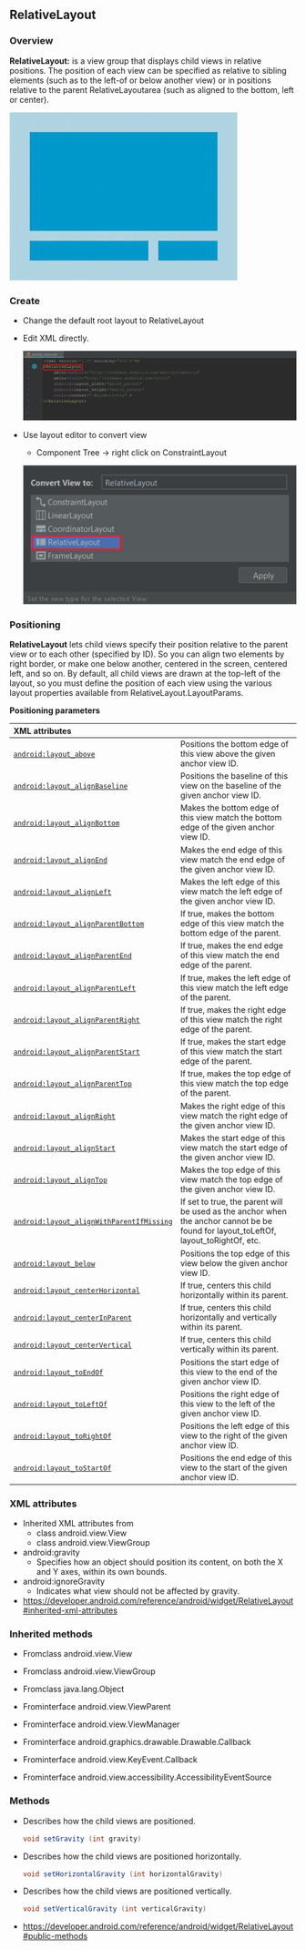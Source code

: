 ##  RelativeLayout



### Overview

**RelativeLayout:** is a view group that displays child views in relative positions. The position of each view can be specified as relative to sibling elements (such as to the left-of or below another view) or in positions relative to the parent RelativeLayoutarea (such as aligned to the bottom, left or center).

![](https://raw.githubusercontent.com/fwangyt/Android-App-Dev-1/master/9/RelativeLayout/img_01.png)

### Create

-   Change the default root layout to RelativeLayout

-   Edit XML directly.

    ![](https://raw.githubusercontent.com/fwangyt/Android-App-Dev-1/master/9/RelativeLayout/img_02.png)

-   Use layout editor to convert view
    
    -   Component Tree -> right click on ConstraintLayout
    
    ![](https://raw.githubusercontent.com/fwangyt/Android-App-Dev-1/master/9/RelativeLayout/img_03.png)

### Positioning

**RelativeLayout** lets child views specify their position relative to the parent view or to each other (specified by ID). So you can align two elements by right border, or make one below another, centered in the screen, centered left, and so on. By default, all child views are drawn at the top-left of the layout, so you must define the position of each view using the various layout properties available from RelativeLayout.LayoutParams.

**Positioning parameters**

| XML attributes                                               |                                                              |
| :----------------------------------------------------------- | ------------------------------------------------------------ |
| [`android:layout_above`](https://developer.android.com/reference/android/widget/RelativeLayout.LayoutParams#attr_android:layout_above) | Positions the bottom edge of this view above the given anchor view ID. |
| [`android:layout_alignBaseline`](https://developer.android.com/reference/android/widget/RelativeLayout.LayoutParams#attr_android:layout_alignBaseline) | Positions the baseline of this view on the baseline of the given anchor view ID. |
| [`android:layout_alignBottom`](https://developer.android.com/reference/android/widget/RelativeLayout.LayoutParams#attr_android:layout_alignBottom) | Makes the bottom edge of this view match the bottom edge of the given anchor view ID. |
| [`android:layout_alignEnd`](https://developer.android.com/reference/android/widget/RelativeLayout.LayoutParams#attr_android:layout_alignEnd) | Makes the end edge of this view match the end edge of the given anchor view ID. |
| [`android:layout_alignLeft`](https://developer.android.com/reference/android/widget/RelativeLayout.LayoutParams#attr_android:layout_alignLeft) | Makes the left edge of this view match the left edge of the given anchor view ID. |
| [`android:layout_alignParentBottom`](https://developer.android.com/reference/android/widget/RelativeLayout.LayoutParams#attr_android:layout_alignParentBottom) | If true, makes the bottom edge of this view match the bottom edge of the parent. |
| [`android:layout_alignParentEnd`](https://developer.android.com/reference/android/widget/RelativeLayout.LayoutParams#attr_android:layout_alignParentEnd) | If true, makes the end edge of this view match the end edge of the parent. |
| [`android:layout_alignParentLeft`](https://developer.android.com/reference/android/widget/RelativeLayout.LayoutParams#attr_android:layout_alignParentLeft) | If true, makes the left edge of this view match the left edge of the parent. |
| [`android:layout_alignParentRight`](https://developer.android.com/reference/android/widget/RelativeLayout.LayoutParams#attr_android:layout_alignParentRight) | If true, makes the right edge of this view match the right edge of the parent. |
| [`android:layout_alignParentStart`](https://developer.android.com/reference/android/widget/RelativeLayout.LayoutParams#attr_android:layout_alignParentStart) | If true, makes the start edge of this view match the start edge of the parent. |
| [`android:layout_alignParentTop`](https://developer.android.com/reference/android/widget/RelativeLayout.LayoutParams#attr_android:layout_alignParentTop) | If true, makes the top edge of this view match the top edge of the parent. |
| [`android:layout_alignRight`](https://developer.android.com/reference/android/widget/RelativeLayout.LayoutParams#attr_android:layout_alignRight) | Makes the right edge of this view match the right edge of the given anchor view ID. |
| [`android:layout_alignStart`](https://developer.android.com/reference/android/widget/RelativeLayout.LayoutParams#attr_android:layout_alignStart) | Makes the start edge of this view match the start edge of the given anchor view ID. |
| [`android:layout_alignTop`](https://developer.android.com/reference/android/widget/RelativeLayout.LayoutParams#attr_android:layout_alignTop) | Makes the top edge of this view match the top edge of the given anchor view ID. |
| [`android:layout_alignWithParentIfMissing`](https://developer.android.com/reference/android/widget/RelativeLayout.LayoutParams#attr_android:layout_alignWithParentIfMissing) | If set to true, the parent will be used as the anchor when the anchor cannot be be found for layout_toLeftOf, layout_toRightOf, etc. |
| [`android:layout_below`](https://developer.android.com/reference/android/widget/RelativeLayout.LayoutParams#attr_android:layout_below) | Positions the top edge of this view below the given anchor view ID. |
| [`android:layout_centerHorizontal`](https://developer.android.com/reference/android/widget/RelativeLayout.LayoutParams#attr_android:layout_centerHorizontal) | If true, centers this child horizontally within its parent.  |
| [`android:layout_centerInParent`](https://developer.android.com/reference/android/widget/RelativeLayout.LayoutParams#attr_android:layout_centerInParent) | If true, centers this child horizontally and vertically within its parent. |
| [`android:layout_centerVertical`](https://developer.android.com/reference/android/widget/RelativeLayout.LayoutParams#attr_android:layout_centerVertical) | If true, centers this child vertically within its parent.    |
| [`android:layout_toEndOf`](https://developer.android.com/reference/android/widget/RelativeLayout.LayoutParams#attr_android:layout_toEndOf) | Positions the start edge of this view to the end of the given anchor view ID. |
| [`android:layout_toLeftOf`](https://developer.android.com/reference/android/widget/RelativeLayout.LayoutParams#attr_android:layout_toLeftOf) | Positions the right edge of this view to the left of the given anchor view ID. |
| [`android:layout_toRightOf`](https://developer.android.com/reference/android/widget/RelativeLayout.LayoutParams#attr_android:layout_toRightOf) | Positions the left edge of this view to the right of the given anchor view ID. |
| [`android:layout_toStartOf`](https://developer.android.com/reference/android/widget/RelativeLayout.LayoutParams#attr_android:layout_toStartOf) | Positions the end edge of this view to the start of the given anchor view ID. |



### XML attributes

-   Inherited XML attributes from 
    -   class android.view.View
    -   class android.view.ViewGroup
-   android:gravity
    -   Specifies how an object should position its content, on both the X and Y axes, within its own bounds.
-   android:ignoreGravity
    -   Indicates what view should not be affected by gravity.
-   https://developer.android.com/reference/android/widget/RelativeLayout#inherited-xml-attributes



### Inherited methods

-   Fromclass android.view.View

-   Fromclass android.view.ViewGroup

-   Fromclass java.lang.Object

-   Frominterface android.view.ViewParent

-   Frominterface android.view.ViewManager

-   Frominterface android.graphics.drawable.Drawable.Callback

-   Frominterface android.view.KeyEvent.Callback

-   Frominterface android.view.accessibility.AccessibilityEventSource



### Methods

-   Describes how the child views are positioned.

    ``` java
    void setGravity (int gravity)
    ```

-   Describes how the child views are positioned horizontally.

    ``` java
    void setHorizontalGravity (int horizontalGravity)
    ```

-   Describes how the child views are positioned vertically.

    ``` java
    void setVerticalGravity (int verticalGravity)
    ```

-   https://developer.android.com/reference/android/widget/RelativeLayout#public-methods



